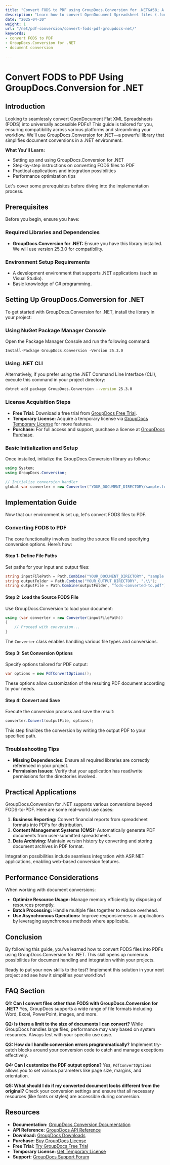 ```yaml
---
title: "Convert FODS to PDF using GroupDocs.Conversion for .NET&#58; A Step-by-Step Guide"
description: "Learn how to convert OpenDocument Spreadsheet files (.fods) to PDF with ease using GroupDocs.Conversion for .NET. Enhance your document management workflow efficiently."
date: "2025-04-30"
weight: 1
url: "/net/pdf-conversion/convert-fods-pdf-groupdocs-net/"
keywords:
- convert FODS to PDF
- GroupDocs.Conversion for .NET
- document conversion

---
```



# Convert FODS to PDF Using GroupDocs.Conversion for .NET

## Introduction

Looking to seamlessly convert OpenDocument Flat XML Spreadsheets (FODS) into universally accessible PDFs? This guide is tailored for you, ensuring compatibility across various platforms and streamlining your workflow. We'll use GroupDocs.Conversion for .NET—a powerful library that simplifies document conversions in a .NET environment.

**What You'll Learn:**
- Setting up and using GroupDocs.Conversion for .NET
- Step-by-step instructions on converting FODS files to PDF
- Practical applications and integration possibilities
- Performance optimization tips

Let's cover some prerequisites before diving into the implementation process.

## Prerequisites

Before you begin, ensure you have:
### Required Libraries and Dependencies
- **GroupDocs.Conversion for .NET:** Ensure you have this library installed. We will use version 25.3.0 for compatibility.

### Environment Setup Requirements
- A development environment that supports .NET applications (such as Visual Studio).
- Basic knowledge of C# programming.

## Setting Up GroupDocs.Conversion for .NET
To get started with GroupDocs.Conversion for .NET, install the library in your project:

### Using NuGet Package Manager Console
Open the Package Manager Console and run the following command:
```shell
Install-Package GroupDocs.Conversion -Version 25.3.0
```

### Using .NET CLI
Alternatively, if you prefer using the .NET Command Line Interface (CLI), execute this command in your project directory:
```bash
dotnet add package GroupDocs.Conversion --version 25.3.0
```

### License Acquisition Steps
- **Free Trial:** Download a free trial from [GroupDocs Free Trial](https://releases.groupdocs.com/conversion/net/).
- **Temporary License:** Acquire a temporary license via [GroupDocs Temporary License](https://purchase.groupdocs.com/temporary-license/) for more features.
- **Purchase:** For full access and support, purchase a license at [GroupDocs Purchase](https://purchase.groupdocs.com/buy).

### Basic Initialization and Setup
Once installed, initialize the GroupDocs.Conversion library as follows:
```csharp
using System;
using GroupDocs.Conversion;

// Initialize conversion handler
global var converter = new Converter("YOUR_DOCUMENT_DIRECTORY/sample.fods");
```

## Implementation Guide
Now that our environment is set up, let's convert FODS files to PDF.

### Converting FODS to PDF
The core functionality involves loading the source file and specifying conversion options. Here’s how:

#### Step 1: Define File Paths
Set paths for your input and output files:
```csharp
string inputFilePath = Path.Combine("YOUR_DOCUMENT_DIRECTORY", "sample.fods");
string outputFolder = Path.Combine("YOUR_OUTPUT_DIRECTORY", ".\\");
string outputFile = Path.Combine(outputFolder, "fods-converted-to.pdf");
```

#### Step 2: Load the Source FODS File
Use GroupDocs.Conversion to load your document:
```csharp
using (var converter = new Converter(inputFilePath))
{
    // Proceed with conversion...
}
```
The `Converter` class enables handling various file types and conversions.

#### Step 3: Set Conversion Options
Specify options tailored for PDF output:
```csharp
var options = new PdfConvertOptions();
```
These options allow customization of the resulting PDF document according to your needs.

#### Step 4: Convert and Save
Execute the conversion process and save the result:
```csharp
converter.Convert(outputFile, options);
```
This step finalizes the conversion by writing the output PDF to your specified path.

### Troubleshooting Tips
- **Missing Dependencies:** Ensure all required libraries are correctly referenced in your project.
- **Permission Issues:** Verify that your application has read/write permissions for the directories involved.

## Practical Applications
GroupDocs.Conversion for .NET supports various conversions beyond FODS-to-PDF. Here are some real-world use cases:
1. **Business Reporting:** Convert financial reports from spreadsheet formats into PDFs for distribution.
2. **Content Management Systems (CMS):** Automatically generate PDF documents from user-submitted spreadsheets.
3. **Data Archiving:** Maintain version history by converting and storing document archives in PDF format.

Integration possibilities include seamless integration with ASP.NET applications, enabling web-based conversion features.

## Performance Considerations
When working with document conversions:
- **Optimize Resource Usage:** Manage memory efficiently by disposing of resources promptly.
- **Batch Processing:** Handle multiple files together to reduce overhead.
- **Use Asynchronous Operations:** Improve responsiveness in applications by leveraging asynchronous methods where applicable.

## Conclusion
By following this guide, you've learned how to convert FODS files into PDFs using GroupDocs.Conversion for .NET. This skill opens up numerous possibilities for document handling and integration within your projects.

Ready to put your new skills to the test? Implement this solution in your next project and see how it simplifies your workflow!

## FAQ Section
**Q1: Can I convert files other than FODS with GroupDocs.Conversion for .NET?**
Yes, GroupDocs supports a wide range of file formats including Word, Excel, PowerPoint, images, and more.

**Q2: Is there a limit to the size of documents I can convert?**
While GroupDocs handles large files, performance may vary based on system resources. Always test with your specific use case.

**Q3: How do I handle conversion errors programmatically?**
Implement try-catch blocks around your conversion code to catch and manage exceptions effectively.

**Q4: Can I customize the PDF output options?**
Yes, `PdfConvertOptions` allows you to set various parameters like page size, margins, and orientation.

**Q5: What should I do if my converted document looks different from the original?**
Check your conversion settings and ensure that all necessary resources (like fonts or styles) are accessible during conversion.

## Resources
- **Documentation:** [GroupDocs Conversion Documentation](https://docs.groupdocs.com/conversion/net/)
- **API Reference:** [GroupDocs API Reference](https://reference.groupdocs.com/conversion/net/)
- **Download:** [GroupDocs Downloads](https://releases.groupdocs.com/conversion/net/)
- **Purchase:** [Buy GroupDocs License](https://purchase.groupdocs.com/buy)
- **Free Trial:** [Try GroupDocs Free Trial](https://releases.groupdocs.com/conversion/net/)
- **Temporary License:** [Get Temporary License](https://purchase.groupdocs.com/temporary-license/)
- **Support:** [GroupDocs Support Forum](https://forum.groupdocs.com/c/conversion/10)

